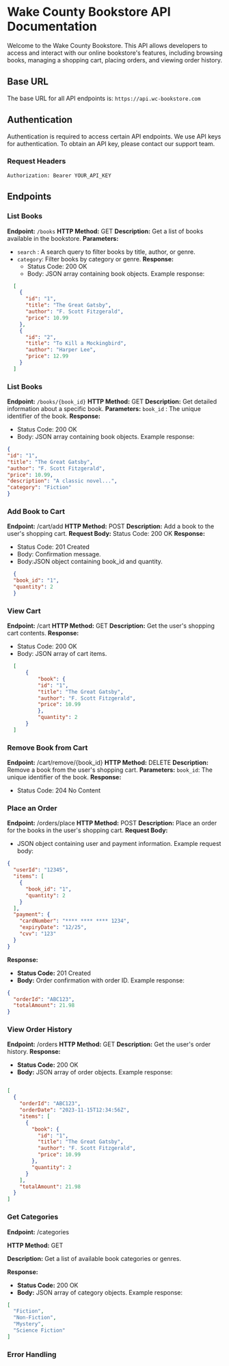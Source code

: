 #   Wake County Bookstore API Documentation

Welcome to the Wake County Bookstore. This API allows developers to access and interact with our online bookstore's features, including browsing books, managing a shopping cart, placing orders, and viewing order history.

## Base URL

The base URL for all API endpoints is: `https://api.wc-bookstore.com`

## Authentication

Authentication is required to access certain API endpoints. We use API keys for authentication. To obtain an API key, please contact our support team.

### Request Headers

 `Authorization: Bearer YOUR_API_KEY`

## Endpoints

### List Books

 **Endpoint:** `/books`
 **HTTP Method:** GET
 **Description:** Get a list of books available in the bookstore.
 **Parameters:**
  - `search` : A search query to filter books by title, author, or genre.
  - `category`: Filter books by category or genre.
 **Response:**
    - Status Code: 200 OK
    - Body: JSON array containing book objects. Example response:

```json
  [
    {
      "id": "1",
      "title": "The Great Gatsby",
      "author": "F. Scott Fitzgerald",
      "price": 10.99
    },
    {
      "id": "2",
      "title": "To Kill a Mockingbird",
      "author": "Harper Lee",
      "price": 12.99
    }
  ]
```
### List Books

 **Endpoint:** `/books/{book_id}`
 **HTTP Method:** GET
 **Description:** Get detailed information about a specific book.
 **Parameters:**
   `book_id` : The unique identifier of the book.
 **Response:**
  - Status Code: 200 OK
  - Body: JSON array containing book objects. Example response:

  ```json
  {
  "id": "1",
  "title": "The Great Gatsby",
  "author": "F. Scott Fitzgerald",
  "price": 10.99,
  "description": "A classic novel...",
  "category": "Fiction"
  }
 ```

### Add Book to Cart

 **Endpoint:** /cart/add
 **HTTP Method:** POST
 **Description:** Add a book to the user's shopping cart.
 **Request Body:**
 Status Code: 200 OK
**Response:**
  - Status Code: 201 Created
  - Body: Confirmation message.
  -  Body:JSON object containing book_id and quantity.
  
```json
  {
  "book_id": "1",
  "quantity": 2
  }

```

### View Cart
 **Endpoint:** /cart
 **HTTP Method:** GET
 **Description:** Get the user's shopping cart contents.
  **Response:**
  - Status Code: 200 OK
  - Body: JSON array of cart items.

  ```json
    [
        {
            "book": {
            "id": "1",
            "title": "The Great Gatsby",
            "author": "F. Scott Fitzgerald",
            "price": 10.99
            },
            "quantity": 2
        }
    ]
  ```

### Remove Book from Cart
**Endpoint:** /cart/remove/{book_id}
**HTTP Method:** DELETE
**Description:** Remove a book from the user's shopping cart.
**Parameters:**
`book_id`: The unique identifier of the book.
**Response:**
  - Status Code: 204 No Content

### Place an Order
**Endpoint:** /orders/place
**HTTP Method:** POST
**Description:** Place an order for the books in the user's shopping cart.
**Request Body:**
- JSON object containing user and payment information. Example request body:
  
```json 
{
  "userId": "12345",
  "items": [
    {
      "book_id": "1",
      "quantity": 2
    }
  ],
  "payment": {
    "cardNumber": "**** **** **** 1234",
    "expiryDate": "12/25",
    "cvv": "123"
  }
}

```
**Response:**

- **Status Code:** 201 Created
- **Body:** Order confirmation with order ID. Example response:

```json 
{
  "orderId": "ABC123",
  "totalAmount": 21.98
}

```
### View Order History
**Endpoint:** /orders
**HTTP Method:** GET
**Description:** Get the user's order history.
**Response:**
- **Status Code:** 200 OK
- **Body:** JSON array of order objects. Example response:
```json

[
  {
    "orderId": "ABC123",
    "orderDate": "2023-11-15T12:34:56Z",
    "items": [
      {
        "book": {
          "id": "1",
          "title": "The Great Gatsby",
          "author": "F. Scott Fitzgerald",
          "price": 10.99
        },
        "quantity": 2
      }
    ],
    "totalAmount": 21.98
  }
]
```

### Get Categories
**Endpoint:** /categories

**HTTP Method:** GET

**Description:** Get a list of available book categories or genres.

**Response:**

- **Status Code:** 200 OK
- **Body:** JSON array of category objects. Example response:
```json
[
  "Fiction",
  "Non-Fiction",
  "Mystery",
  "Science Fiction"
]
```

### Error Handling
